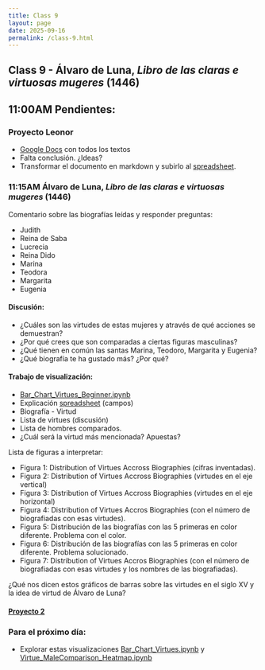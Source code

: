 ```yaml
---
title: Class 9
layout: page
date: 2025-09-16
permalink: /class-9.html
---
```

## Class 9 - Álvaro de Luna, *Libro de las claras e virtuosas mugeres* (1446)

## 11:00AM Pendientes: 
### Proyecto Leonor 
- [Google Docs](https://docs.google.com/document/d/1nxqzmYUBlLpf7n7jYDRYSWm6MscRl-u5JC7i3-Jw3ww/edit?tab=t.0) con todos los textos
- Falta conclusión. ¿Ideas?
- Transformar el documento en markdown y subirlo al [spreadsheet](https://docs.google.com/spreadsheets/d/1umgD4Pp-t0WndBGQ4xmeVaVdvsxtYJnZTHrocTJYtWo/edit?gid=0#gid=0).

### 11:15AM Álvaro de Luna, *Libro de las claras e virtuosas mugeres* (1446)

Comentario sobre las biografías leídas y responder preguntas: 

- Judith 
- Reina de Saba
- Lucrecia 
- Reina Dido 
- Marina 
- Teodora
- Margarita 
- Eugenia 

#### Discusión: 

- ¿Cuáles son las virtudes de estas mujeres y através de qué acciones se demuestran?
- ¿Por qué crees que son comparadas a ciertas figuras masculinas?
- ¿Qué tienen en común las santas Marina, Teodoro, Margarita y Eugenia?
- ¿Qué biografía te ha gustado más? ¿Por qué?

#### Trabajo de visualización: 

- [Bar_Chart_Virtues_Beginner.ipynb](https://colab.research.google.com/drive/10nLt8HJhGR1oiDcUywSxLR1l8ZNEQgh6) 
- Explicación [spreadsheet](https://docs.google.com/spreadsheets/d/14PKuG0aiabdtGQZaOrjA8q2gRC2d7mEslreHFMPy4lY/edit?gid=546587688#gid=546587688) (campos) 
- Biografía - Virtud 
- Lista de virtues (discusión) 
- Lista de hombres comparados.
- ¿Cuál será la virtud más mencionada? Apuestas?

Lista de figuras a interpretar: 

- Figura 1: Distribution of Virtues Accross Biographies (cifras inventadas).  
- Figura 2: Distribution of Virtues Accross Biographies (virtudes en el eje vertical) 
- Figura 3: Distribution of Virtues Accross Biographies (virtudes en el eje horizontal)
- Figura 4: Distribution of Virtues Accros Biographies (con el número de biografiadas con esas virtudes). 
- Figura 5: Distribución de las biografías con las 5 primeras en color diferente. Problema con el color. 
- Figura 6: Distribución de las biografías con las 5 primeras en color diferente. Problema solucionado. 
- Figura 7: Distribution of Virtues Accros Biographies (con el número de biografiadas con esas virtudes y los nombres de las biografiadas). 

¿Qué nos dicen estos gráficos de barras sobre las virtudes en el siglo XV y la idea de virtud de Álvaro de Luna? 


#### [Proyecto 2](https://dh-miami.github.io/SPA_410_Fall25/2025/09/14/Instrucciones-proyecto-Luna.html) 

### Para el próximo día: 

- Explorar estas visualizaciones [Bar_Chart_Virtues.ipynb](https://colab.research.google.com/drive/10nLt8HJhGR1oiDcUywSxLR1l8ZNEQgh6)  y  [Virtue_MaleComparison_Heatmap.ipynb](https://colab.research.google.com/drive/1JKdXcYUeXL-c-hGBCvxS-A8SVfpZre1A)

